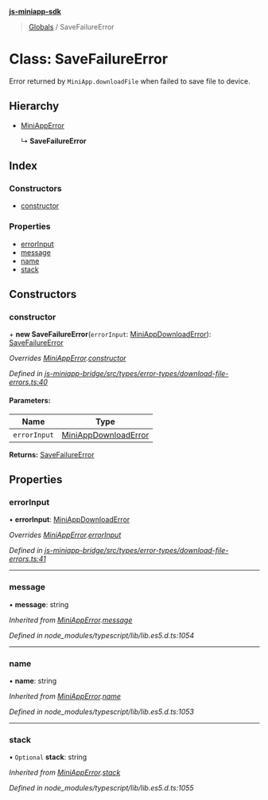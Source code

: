 **[js-miniapp-sdk](../README.md)**

> [Globals](../README.md) / SaveFailureError

# Class: SaveFailureError

Error returned by `MiniApp.downloadFile` when failed to save file to device.

## Hierarchy

* [MiniAppError](miniapperror.md)

  ↳ **SaveFailureError**

## Index

### Constructors

* [constructor](savefailureerror.md#constructor)

### Properties

* [errorInput](savefailureerror.md#errorinput)
* [message](savefailureerror.md#message)
* [name](savefailureerror.md#name)
* [stack](savefailureerror.md#stack)

## Constructors

### constructor

\+ **new SaveFailureError**(`errorInput`: [MiniAppDownloadError](../interfaces/miniappdownloaderror.md)): [SaveFailureError](savefailureerror.md)

*Overrides [MiniAppError](miniapperror.md).[constructor](miniapperror.md#constructor)*

*Defined in [js-miniapp-bridge/src/types/error-types/download-file-errors.ts:40](https://github.com/rakutentech/js-miniapp/blob/acdf92c/js-miniapp-bridge/src/types/error-types/download-file-errors.ts#L40)*

#### Parameters:

Name | Type |
------ | ------ |
`errorInput` | [MiniAppDownloadError](../interfaces/miniappdownloaderror.md) |

**Returns:** [SaveFailureError](savefailureerror.md)

## Properties

### errorInput

•  **errorInput**: [MiniAppDownloadError](../interfaces/miniappdownloaderror.md)

*Overrides [MiniAppError](miniapperror.md).[errorInput](miniapperror.md#errorinput)*

*Defined in [js-miniapp-bridge/src/types/error-types/download-file-errors.ts:41](https://github.com/rakutentech/js-miniapp/blob/acdf92c/js-miniapp-bridge/src/types/error-types/download-file-errors.ts#L41)*

___

### message

•  **message**: string

*Inherited from [MiniAppError](miniapperror.md).[message](miniapperror.md#message)*

*Defined in node_modules/typescript/lib/lib.es5.d.ts:1054*

___

### name

•  **name**: string

*Inherited from [MiniAppError](miniapperror.md).[name](miniapperror.md#name)*

*Defined in node_modules/typescript/lib/lib.es5.d.ts:1053*

___

### stack

• `Optional` **stack**: string

*Inherited from [MiniAppError](miniapperror.md).[stack](miniapperror.md#stack)*

*Defined in node_modules/typescript/lib/lib.es5.d.ts:1055*

